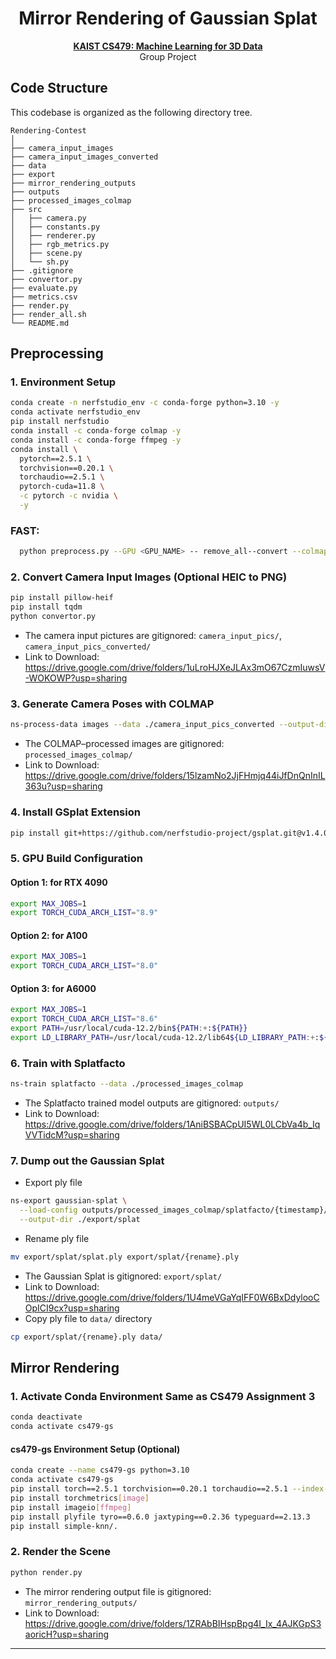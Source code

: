 <div align=center>
  <h1>
    Mirror Rendering of Gaussian Splat
  </h1>
  <p>
    <a href=https://mhsung.github.io/kaist-cs479-spring-2025/ target="_blank"><b>KAIST CS479: Machine Learning for 3D Data</b></a><br>
    Group Project
  </p>
</div>

## Code Structure
This codebase is organized as the following directory tree.
```
Rendering-Contest
│
├── camera_input_images
├── camera_input_images_converted
├── data
├── export
├── mirror_rendering_outputs
├── outputs
├── processed_images_colmap
├── src
│   ├── camera.py
│   ├── constants.py
│   ├── renderer.py
│   ├── rgb_metrics.py
│   ├── scene.py
│   └── sh.py
├── .gitignore
├── convertor.py
├── evaluate.py
├── metrics.csv
├── render.py
├── render_all.sh
└── README.md
```

## Preprocessing

### 1. Environment Setup
```bash 
conda create -n nerfstudio_env -c conda-forge python=3.10 -y
conda activate nerfstudio_env
pip install nerfstudio
conda install -c conda-forge colmap -y
conda install -c conda-forge ffmpeg -y
conda install \
  pytorch==2.5.1 \
  torchvision==0.20.1 \
  torchaudio==2.5.1 \
  pytorch-cuda=11.8 \
  -c pytorch -c nvidia \
  -y
```
### FAST: 
```bash 
  python preprocess.py --GPU <GPU_NAME> -- remove_all--convert --colmap --train --ply --scene_name "<YOUR_SCENE_NAME>" --input_dir "<PATH_TO_YOUR_FOLDER>" 
``` 


### 2. Convert Camera Input Images (Optional HEIC to PNG)
```bash 
pip install pillow-heif
pip install tqdm
python convertor.py
```
- The camera input pictures are gitignored: `camera_input_pics/`, `camera_input_pics_converted/`
- Link to Download: https://drive.google.com/drive/folders/1uLroHJXeJLAx3mO67CzmIuwsV-WOKOWP?usp=sharing

### 3. Generate Camera Poses with COLMAP
```bash
ns-process-data images --data ./camera_input_pics_converted --output-dir ./processed_images_colmap
```
- The COLMAP–processed images are gitignored: `processed_images_colmap/`
- Link to Download: https://drive.google.com/drive/folders/15lzamNo2JjFHmjq44iJfDnQnInIL363u?usp=sharing

### 4. Install GSplat Extension
```bash 
pip install git+https://github.com/nerfstudio-project/gsplat.git@v1.4.0
```

### 5. GPU Build Configuration
#### Option 1: for RTX 4090
```bash 
export MAX_JOBS=1
export TORCH_CUDA_ARCH_LIST="8.9"
```

#### Option 2: for A100
```bash 
export MAX_JOBS=1
export TORCH_CUDA_ARCH_LIST="8.0"
```

#### Option 3: for A6000
```bash 
export MAX_JOBS=1
export TORCH_CUDA_ARCH_LIST="8.6"
export PATH=/usr/local/cuda-12.2/bin${PATH:+:${PATH}}
export LD_LIBRARY_PATH=/usr/local/cuda-12.2/lib64${LD_LIBRARY_PATH:+:${LD_LIBRARY_PATH}}
```

### 6. Train with Splatfacto
```bash
ns-train splatfacto --data ./processed_images_colmap
```
- The Splatfacto trained model outputs are gitignored: `outputs/`
- Link to Download: https://drive.google.com/drive/folders/1AniBSBACpUI5WL0LCbVa4b_IqVVTidcM?usp=sharing

### 7. Dump out the Gaussian Splat
- Export ply file
```bash
ns-export gaussian-splat \
  --load-config outputs/processed_images_colmap/splatfacto/{timestamp}/config.yml \
  --output-dir ./export/splat
```
- Rename ply file
```bash
mv export/splat/splat.ply export/splat/{rename}.ply
```
- The Gaussian Splat is gitignored: `export/splat/`
- Link to Download: https://drive.google.com/drive/folders/1U4meVGaYqIFF0W6BxDdylooCOpICI9cx?usp=sharing
- Copy ply file to `data/` directory
```bash
cp export/splat/{rename}.ply data/
```

## Mirror Rendering

### 1. Activate Conda Environment Same as CS479 Assignment 3
```bash
conda deactivate
conda activate cs479-gs
```

#### cs479-gs Environment Setup (Optional)
```bash
conda create --name cs479-gs python=3.10
conda activate cs479-gs
pip install torch==2.5.1 torchvision==0.20.1 torchaudio==2.5.1 --index-url https://download.pytorch.org/whl/cu124
pip install torchmetrics[image]
pip install imageio[ffmpeg]
pip install plyfile tyro==0.6.0 jaxtyping==0.2.36 typeguard==2.13.3
pip install simple-knn/.
```

### 2. Render the Scene
```bash
python render.py
```
- The mirror rendering output file is gitignored: `mirror_rendering_outputs/`
- Link to Download: https://drive.google.com/drive/folders/1ZRAbBIHspBpg4I_Ix_4AJKGpS3aoricH?usp=sharing

---
